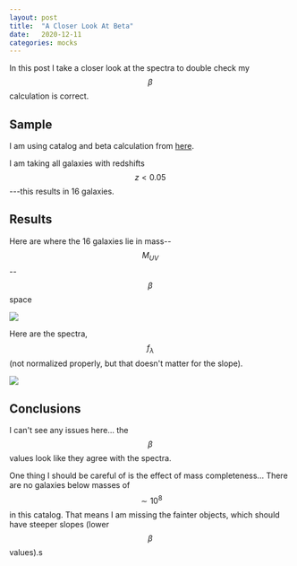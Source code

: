 ```yaml
---
layout: post
title:  "A Closer Look At Beta"
date:   2020-12-11
categories: mocks
---
```


In this post I take a closer look at the spectra to double check my  $$\beta$$ calculation is correct.


## Sample

I am using catalog and beta calculation from <a href="https://ndrakos.github.io/blog/mocks/SED_Method_Updates/">here</a>.

I am taking all galaxies with redshifts $$z<0.05$$---this results in 16 galaxies.

## Results

Here are where the 16 galaxies lie in mass--$$M_{UV}$$--$$\beta$$ space

<img src="{{ site.baseurl }}/assets/plots/20201211_MUV_testpoints.png">

Here are the spectra, $$f_{\lambda}$$ (not normalized properly, but that doesn't matter for the slope).

<img src="{{ site.baseurl }}/assets/plots/20201211_MUV_testpoints_spectra.png">


## Conclusions

I can't see any issues here... the $$\beta$$ values look like they agree with the spectra.

One thing I should be careful of is the effect of mass completeness... There are no galaxies below masses of $$\sim 10^8$$ in this catalog. That means I am missing the fainter objects, which should have steeper slopes (lower $$\beta$$ values).s
